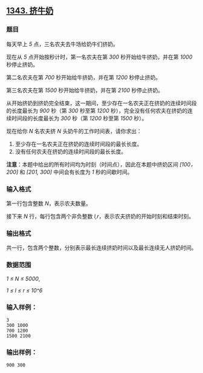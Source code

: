 ## [1343. 挤牛奶](https://www.acwing.com/problem/content/1345/)

### 题目

每天早上 *5* 点，三名农夫去牛场给奶牛们挤奶。

现在从 *5* 点开始按秒计时，第一名农夫在第 *300* 秒开始给牛挤奶，并在第 *1000* 秒停止挤奶。

第二名农夫在第 *700* 秒开始给牛挤奶，并在第 *1200* 秒停止挤奶。

第三名农夫在第 *1500* 秒开始给牛挤奶，并在第 *2100* 秒停止挤奶。

从开始挤奶到挤奶完全结束，这一期间，至少存在一名农夫正在挤奶的连续时间段的长度最长为 *900* 秒（第 *300* 秒至第 *1200* 秒），完全没有任何农夫在挤奶的连续时间段的长度最长为 *300* 秒（第 *1200* 秒至第 *1500* 秒）。

现在给你 *N* 名农夫挤 *N* 头奶牛的工作时间表，请你求出：

1. 至少存在一名农夫正在挤奶的连续时间段的最长长度。
2. 没有任何农夫在挤奶的连续时间段的最长长度。

**注意**：本题中给出的所有时间均为时刻（时间点），因此在本题中挤奶区间 *[100， 200]* 和 *[201, 300]* 中间会有长度为 *1* 秒的间歇时间。

### 输入格式

第一行包含整数 *N*，表示农夫数量。

接下来 *N* 行，每行包含两个非负整数 *l,r*，表示农夫挤奶的开始时刻和结束时刻。

### 输出格式

共一行，包含两个整数，分别表示最长连续挤奶时间以及最长连续无人挤奶时间。

### 数据范围

*1 ≤ N ≤ 5000*,

*1 ≤ l ≤ r ≤ 10^6*

### 输入样例：

```
3
300 1000
700 1200
1500 2100
```

### 输出样例：

```
900 300
```
